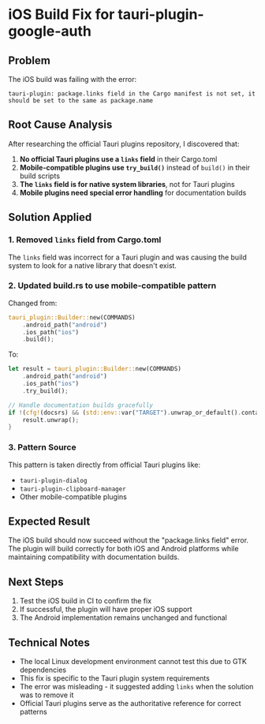 # iOS Build Fix for tauri-plugin-google-auth

## Problem
The iOS build was failing with the error:
```
tauri-plugin: package.links field in the Cargo manifest is not set, it should be set to the same as package.name
```

## Root Cause Analysis
After researching the official Tauri plugins repository, I discovered that:

1. **No official Tauri plugins use a `links` field** in their Cargo.toml
2. **Mobile-compatible plugins use `try_build()`** instead of `build()` in their build scripts
3. **The `links` field is for native system libraries**, not for Tauri plugins
4. **Mobile plugins need special error handling** for documentation builds

## Solution Applied

### 1. Removed `links` field from Cargo.toml
The `links` field was incorrect for a Tauri plugin and was causing the build system to look for a native library that doesn't exist.

### 2. Updated build.rs to use mobile-compatible pattern
Changed from:
```rust
tauri_plugin::Builder::new(COMMANDS)
    .android_path("android")
    .ios_path("ios")
    .build();
```

To:
```rust
let result = tauri_plugin::Builder::new(COMMANDS)
    .android_path("android")
    .ios_path("ios")
    .try_build();

// Handle documentation builds gracefully
if !(cfg!(docsrs) && (std::env::var("TARGET").unwrap_or_default().contains("android") || std::env::var("TARGET").unwrap_or_default().contains("ios"))) {
    result.unwrap();
}
```

### 3. Pattern Source
This pattern is taken directly from official Tauri plugins like:
- `tauri-plugin-dialog`
- `tauri-plugin-clipboard-manager`
- Other mobile-compatible plugins

## Expected Result
The iOS build should now succeed without the "package.links field" error. The plugin will build correctly for both iOS and Android platforms while maintaining compatibility with documentation builds.

## Next Steps
1. Test the iOS build in CI to confirm the fix
2. If successful, the plugin will have proper iOS support
3. The Android implementation remains unchanged and functional

## Technical Notes
- The local Linux development environment cannot test this due to GTK dependencies
- This fix is specific to the Tauri plugin system requirements
- The error was misleading - it suggested adding `links` when the solution was to remove it
- Official Tauri plugins serve as the authoritative reference for correct patterns
